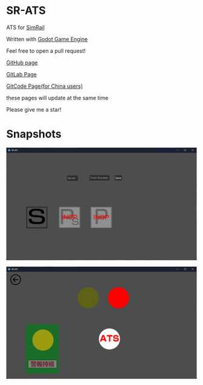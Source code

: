 # SR-ATS
ATS for [SimRail](https://simrail.eu/en/our-games/simrail-2021)

Written with [Godot Game Engine](https://godotengine.org)

Feel free to open a pull request!

[GitHub page](https://github.com/rinnyanneko/SR-ATS)

[GitLab Page](https://gitlab.com/rinnyanneko/SR-ATS)

[GitCode Page(for China users)](https://gitcode.com/rinnyanneko/SR-ATS/)

these pages will update at the same time

Please give me a star!

# Snapshots

![](./screenshot/Screenshot%202024-09-14%20162539.png)

![](./screenshot/Screenshot%202024-09-14%20162606.png)
